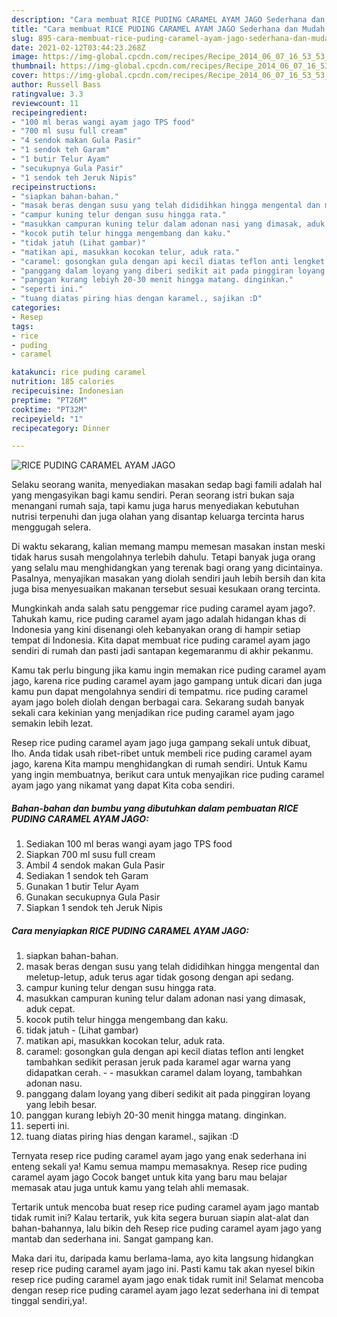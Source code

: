 ```yaml
---
description: "Cara membuat RICE PUDING CARAMEL AYAM JAGO Sederhana dan Mudah Dibuat"
title: "Cara membuat RICE PUDING CARAMEL AYAM JAGO Sederhana dan Mudah Dibuat"
slug: 895-cara-membuat-rice-puding-caramel-ayam-jago-sederhana-dan-mudah-dibuat
date: 2021-02-12T03:44:23.268Z
image: https://img-global.cpcdn.com/recipes/Recipe_2014_06_07_16_53_53_152_2bf7c5_original_20130925_062757/680x482cq70/rice-puding-caramel-ayam-jago-foto-resep-utama.jpg
thumbnail: https://img-global.cpcdn.com/recipes/Recipe_2014_06_07_16_53_53_152_2bf7c5_original_20130925_062757/680x482cq70/rice-puding-caramel-ayam-jago-foto-resep-utama.jpg
cover: https://img-global.cpcdn.com/recipes/Recipe_2014_06_07_16_53_53_152_2bf7c5_original_20130925_062757/680x482cq70/rice-puding-caramel-ayam-jago-foto-resep-utama.jpg
author: Russell Bass
ratingvalue: 3.3
reviewcount: 11
recipeingredient:
- "100 ml beras wangi ayam jago TPS food"
- "700 ml susu full cream"
- "4 sendok makan Gula Pasir"
- "1 sendok teh Garam"
- "1 butir Telur Ayam"
- "secukupnya Gula Pasir"
- "1 sendok teh Jeruk Nipis"
recipeinstructions:
- "siapkan bahan-bahan."
- "masak beras dengan susu yang telah dididihkan hingga mengental dan meletup-letup, aduk terus agar tidak gosong dengan api sedang."
- "campur kuning telur dengan susu hingga rata."
- "masukkan campuran kuning telur dalam adonan nasi yang dimasak, aduk cepat."
- "kocok putih telur hingga mengembang dan kaku."
- "tidak jatuh (Lihat gambar)"
- "matikan api, masukkan kocokan telur, aduk rata."
- "caramel: gosongkan gula dengan api kecil diatas teflon anti lengket tambahkan sedikit perasan jeruk pada karamel agar warna yang didapatkan cerah.  masukkan caramel dalam loyang, tambahkan adonan nasu."
- "panggang dalam loyang yang diberi sedikit ait pada pinggiran loyang yang lebih besar."
- "panggan kurang lebiyh 20-30 menit hingga matang. dinginkan."
- "seperti ini."
- "tuang diatas piring hias dengan karamel., sajikan :D"
categories:
- Resep
tags:
- rice
- puding
- caramel

katakunci: rice puding caramel 
nutrition: 185 calories
recipecuisine: Indonesian
preptime: "PT26M"
cooktime: "PT32M"
recipeyield: "1"
recipecategory: Dinner

---
```



![RICE PUDING CARAMEL AYAM JAGO](https://img-global.cpcdn.com/recipes/Recipe_2014_06_07_16_53_53_152_2bf7c5_original_20130925_062757/680x482cq70/rice-puding-caramel-ayam-jago-foto-resep-utama.jpg)

Selaku seorang wanita, menyediakan masakan sedap bagi famili adalah hal yang mengasyikan bagi kamu sendiri. Peran seorang istri bukan saja menangani rumah saja, tapi kamu juga harus menyediakan kebutuhan nutrisi terpenuhi dan juga olahan yang disantap keluarga tercinta harus menggugah selera.

Di waktu  sekarang, kalian memang mampu memesan masakan instan meski tidak harus susah mengolahnya terlebih dahulu. Tetapi banyak juga orang yang selalu mau menghidangkan yang terenak bagi orang yang dicintainya. Pasalnya, menyajikan masakan yang diolah sendiri jauh lebih bersih dan kita juga bisa menyesuaikan makanan tersebut sesuai kesukaan orang tercinta. 



Mungkinkah anda salah satu penggemar rice puding caramel ayam jago?. Tahukah kamu, rice puding caramel ayam jago adalah hidangan khas di Indonesia yang kini disenangi oleh kebanyakan orang di hampir setiap tempat di Indonesia. Kita dapat membuat rice puding caramel ayam jago sendiri di rumah dan pasti jadi santapan kegemaranmu di akhir pekanmu.

Kamu tak perlu bingung jika kamu ingin memakan rice puding caramel ayam jago, karena rice puding caramel ayam jago gampang untuk dicari dan juga kamu pun dapat mengolahnya sendiri di tempatmu. rice puding caramel ayam jago boleh diolah dengan berbagai cara. Sekarang sudah banyak sekali cara kekinian yang menjadikan rice puding caramel ayam jago semakin lebih lezat.

Resep rice puding caramel ayam jago juga gampang sekali untuk dibuat, lho. Anda tidak usah ribet-ribet untuk membeli rice puding caramel ayam jago, karena Kita mampu menghidangkan di rumah sendiri. Untuk Kamu yang ingin membuatnya, berikut cara untuk menyajikan rice puding caramel ayam jago yang nikamat yang dapat Kita coba sendiri.

<!--inarticleads1-->

##### Bahan-bahan dan bumbu yang dibutuhkan dalam pembuatan RICE PUDING CARAMEL AYAM JAGO:

1. Sediakan 100 ml beras wangi ayam jago TPS food
1. Siapkan 700 ml susu full cream
1. Ambil 4 sendok makan Gula Pasir
1. Sediakan 1 sendok teh Garam
1. Gunakan 1 butir Telur Ayam
1. Gunakan secukupnya Gula Pasir
1. Siapkan 1 sendok teh Jeruk Nipis




<!--inarticleads2-->

##### Cara menyiapkan RICE PUDING CARAMEL AYAM JAGO:

1. siapkan bahan-bahan.
1. masak beras dengan susu yang telah dididihkan hingga mengental dan meletup-letup, aduk terus agar tidak gosong dengan api sedang.
1. campur kuning telur dengan susu hingga rata.
1. masukkan campuran kuning telur dalam adonan nasi yang dimasak, aduk cepat.
1. kocok putih telur hingga mengembang dan kaku.
1. tidak jatuh - (Lihat gambar)
1. matikan api, masukkan kocokan telur, aduk rata.
1. caramel: gosongkan gula dengan api kecil diatas teflon anti lengket tambahkan sedikit perasan jeruk pada karamel agar warna yang didapatkan cerah. -  - masukkan caramel dalam loyang, tambahkan adonan nasu.
1. panggang dalam loyang yang diberi sedikit ait pada pinggiran loyang yang lebih besar.
1. panggan kurang lebiyh 20-30 menit hingga matang. dinginkan.
1. seperti ini.
1. tuang diatas piring hias dengan karamel., sajikan :D




Ternyata resep rice puding caramel ayam jago yang enak sederhana ini enteng sekali ya! Kamu semua mampu memasaknya. Resep rice puding caramel ayam jago Cocok banget untuk kita yang baru mau belajar memasak atau juga untuk kamu yang telah ahli memasak.

Tertarik untuk mencoba buat resep rice puding caramel ayam jago mantab tidak rumit ini? Kalau tertarik, yuk kita segera buruan siapin alat-alat dan bahan-bahannya, lalu bikin deh Resep rice puding caramel ayam jago yang mantab dan sederhana ini. Sangat gampang kan. 

Maka dari itu, daripada kamu berlama-lama, ayo kita langsung hidangkan resep rice puding caramel ayam jago ini. Pasti kamu tak akan nyesel bikin resep rice puding caramel ayam jago enak tidak rumit ini! Selamat mencoba dengan resep rice puding caramel ayam jago lezat sederhana ini di tempat tinggal sendiri,ya!.

